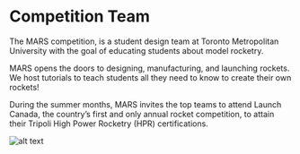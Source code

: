 # Competition Team

The MARS competition, is a student design team at Toronto Metropolitan University with the goal of educating students about model rocketry.

MARS opens the doors to designing, manufacturing, and launching rockets. We host tutorials to teach students all they need to know to create their own rockets!

During the summer months, MARS invites the top teams to attend Launch Canada, the country’s first and only annual rocket competition, to attain their Tripoli High Power Rocketry (HPR) certifications.

![alt text](gallery/1.png)